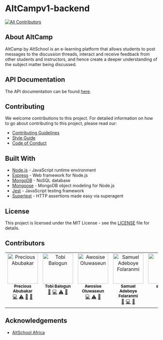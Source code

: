 # AltCampv1-backend

<!-- ALL-CONTRIBUTORS-BADGE:START - Do not remove or modify this section -->
[![All Contributors](https://img.shields.io/badge/all_contributors-7-orange.svg?style=flat-square)](#contributors-)
<!-- ALL-CONTRIBUTORS-BADGE:END -->

## About AltCamp

AltCamp by AltSchool is an e-learning platform that allows students to post messages to the discussion threads, interact and receive feedback from other students and instructors, and hence create a deeper understanding of the subject matter being discussed.

## API Documentation

The API documentation can be found [here](https://thealtcamp.onrender.com/api-docs).

## Contributing

We welcome contributions to this project. For detailed information on how to go about contributing to this project, please read our:

- [Contributing Guidelines](/CONTRIBUTING.md)
- [Style Guide](/CONTRIBUTING.md#style-guide)
- [Code of Conduct](/CODE_OF_CONDUCT.md)

## Built With

- [Node.js](https://nodejs.org/en/) - JavaScript runtime environment
- [Express](https://expressjs.com/) - Web framework for Node.js
- [MongoDB](https://www.mongodb.com/) - NoSQL database
- [Mongoose](https://mongoosejs.com/) - MongoDB object modeling for Node.js
- [Jest](https://jestjs.io/) - JavaScript testing framework
- [Supertest](https://github.com/ladjs/supertest#readme) - HTTP assertions made easy via superagent

## License

This project is licensed under the MIT License - see the [LICENSE](/LICENSE) file for details.

## Contributors

<!-- ALL-CONTRIBUTORS-LIST:START - Do not remove or modify this section -->
<!-- prettier-ignore-start -->
<!-- markdownlint-disable -->
<table>
  <tbody>
    <tr>
      <td align="center" valign="top" width="14.28%"><a href="http://thepda.tech"><img src="https://avatars.githubusercontent.com/u/71160347?v=4?s=100" width="100px;" alt="Precious Abubakar"/><br /><sub><b>Precious Abubakar</b></sub></a><br /><a href="https://github.com/StudyBuddyv1/studybuddyv1-backend/commits?author=misspee007" title="Code">💻</a> <a href="https://github.com/StudyBuddyv1/studybuddyv1-backend/commits?author=misspee007" title="Tests">⚠️</a> <a href="#maintenance-misspee007" title="Maintenance">🚧</a> <a href="https://github.com/StudyBuddyv1/studybuddyv1-backend/pulls?q=is%3Apr+reviewed-by%3Amisspee007" title="Reviewed Pull Requests">👀</a></td>
      <td align="center" valign="top" width="14.28%"><a href="https://github.com/tobisupreme"><img src="https://avatars.githubusercontent.com/u/98078707?v=4?s=100" width="100px;" alt="Tobi Balogun"/><br /><sub><b>Tobi Balogun</b></sub></a><br /><a href="#maintenance-tobisupreme" title="Maintenance">🚧</a> <a href="https://github.com/StudyBuddyv1/studybuddyv1-backend/commits?author=tobisupreme" title="Code">💻</a> <a href="https://github.com/StudyBuddyv1/studybuddyv1-backend/commits?author=tobisupreme" title="Tests">⚠️</a> <a href="https://github.com/StudyBuddyv1/studybuddyv1-backend/pulls?q=is%3Apr+reviewed-by%3Atobisupreme" title="Reviewed Pull Requests">👀</a></td>
      <td align="center" valign="top" width="14.28%"><a href="https://github.com/jhhornn"><img src="https://avatars.githubusercontent.com/u/66667958?v=4?s=100" width="100px;" alt="Awosise Oluwaseun"/><br /><sub><b>Awosise Oluwaseun</b></sub></a><br /><a href="https://github.com/StudyBuddyv1/studybuddyv1-backend/commits?author=jhhornn" title="Code">💻</a> <a href="https://github.com/StudyBuddyv1/studybuddyv1-backend/commits?author=jhhornn" title="Tests">⚠️</a> <a href="https://github.com/StudyBuddyv1/studybuddyv1-backend/pulls?q=is%3Apr+reviewed-by%3Ajhhornn" title="Reviewed Pull Requests">👀</a></td>
      <td align="center" valign="top" width="14.28%"><a href="https://boyei.tech/"><img src="https://avatars.githubusercontent.com/u/74235313?v=4?s=100" width="100px;" alt="Samuel Adeboye Folaranmi"/><br /><sub><b>Samuel Adeboye Folaranmi</b></sub></a><br /><a href="https://github.com/StudyBuddyv1/studybuddyv1-backend/commits?author=Boye95" title="Documentation">📖</a> <a href="https://github.com/StudyBuddyv1/studybuddyv1-backend/commits?author=Boye95" title="Code">💻</a> <a href="https://github.com/StudyBuddyv1/studybuddyv1-backend/pulls?q=is%3Apr+reviewed-by%3ABoye95" title="Reviewed Pull Requests">👀</a></td>
      <td align="center" valign="top" width="14.28%"><a href="https://emerge-testing.vercel.app/signup"><img src="https://avatars.githubusercontent.com/u/102043619?v=4?s=100" width="100px;" alt="skyreal"/><br /><sub><b>skyreal</b></sub></a><br /><a href="https://github.com/StudyBuddyv1/studybuddyv1-backend/commits?author=Skywonda" title="Code">💻</a></td>
      <td align="center" valign="top" width="14.28%"><a href="https://github.com/iamaamunir"><img src="https://avatars.githubusercontent.com/u/94959280?v=4?s=100" width="100px;" alt="Munir Abdullahi"/><br /><sub><b>Munir Abdullahi</b></sub></a><br /><a href="#ideas-iamaamunir" title="Ideas, Planning, & Feedback">🤔</a> <a href="https://github.com/StudyBuddyv1/studybuddyv1-backend/pulls?q=is%3Apr+reviewed-by%3Aiamaamunir" title="Reviewed Pull Requests">👀</a> <a href="https://github.com/StudyBuddyv1/studybuddyv1-backend/commits?author=iamaamunir" title="Documentation">📖</a></td>
      <td align="center" valign="top" width="14.28%"><a href="https://github.com/AnthoniaNwanya"><img src="https://avatars.githubusercontent.com/u/105661899?v=4?s=100" width="100px;" alt="Anthonia Nwanya"/><br /><sub><b>Anthonia Nwanya</b></sub></a><br /><a href="https://github.com/StudyBuddyv1/studybuddyv1-backend/commits?author=AnthoniaNwanya" title="Code">💻</a></td>
    </tr>
  </tbody>
</table>

<!-- markdownlint-restore -->
<!-- prettier-ignore-end -->

<!-- ALL-CONTRIBUTORS-LIST:END -->

## Acknowledgements

- [AltSchool Africa](https://www.altschoolafrica.com/schools/engineering)
